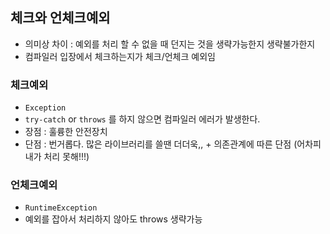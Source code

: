 ## 체크와 언체크예외
- 의미상 차이 : 예외를 처리 할 수 없을 때 던지는 것을 생략가능한지 생략불가한지
- 컴파일러 입장에서 체크하는지가 체크/언체크 예외임

### 체크예외
- `Exception`
- `try-catch` or `throws` 를 하지 않으면 컴파일러 에러가 발생한다.
- 장점 : 훌륭한 안전장치
- 단점 : 번거롭다. 많은 라이브러리를 쓸땐 더더욱,, + 의존관계에 따른 단점 (어차피 내가 처리 못해!!!)

### 언체크예외
- `RuntimeException`
- 예외를 잡아서 처리하지 않아도 throws 생략가능